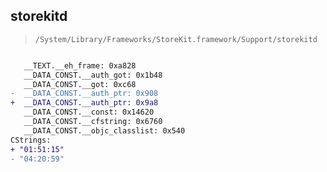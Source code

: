 ## storekitd

> `/System/Library/Frameworks/StoreKit.framework/Support/storekitd`

```diff

   __TEXT.__eh_frame: 0xa828
   __DATA_CONST.__auth_got: 0x1b48
   __DATA_CONST.__got: 0xc68
-  __DATA_CONST.__auth_ptr: 0x908
+  __DATA_CONST.__auth_ptr: 0x9a8
   __DATA_CONST.__const: 0x14620
   __DATA_CONST.__cfstring: 0x6760
   __DATA_CONST.__objc_classlist: 0x540
CStrings:
+ "01:51:15"
- "04:20:59"

```
